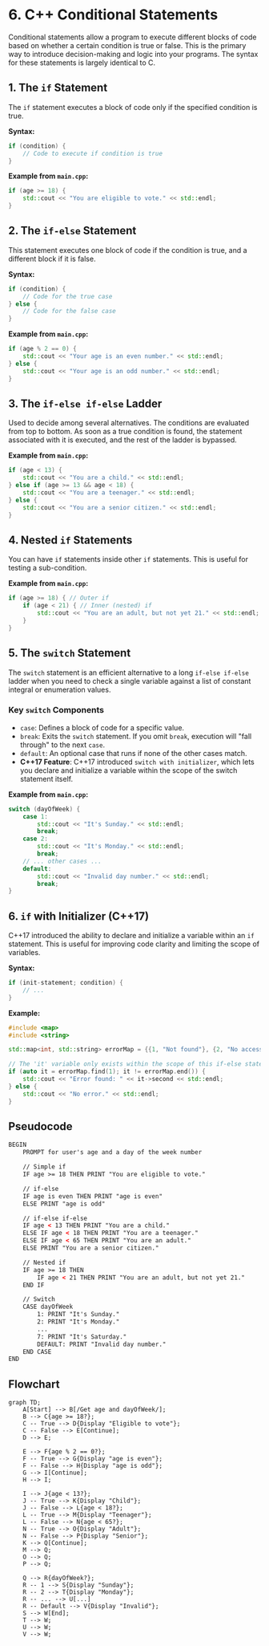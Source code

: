 # 6. C++ Conditional Statements

Conditional statements allow a program to execute different blocks of code based on whether a certain condition is true or false. This is the primary way to introduce decision-making and logic into your programs. The syntax for these statements is largely identical to C.

## 1. The `if` Statement

The `if` statement executes a block of code only if the specified condition is true.

**Syntax:**

```cpp
if (condition) {
    // Code to execute if condition is true
}
```

**Example from `main.cpp`:**

```cpp
if (age >= 18) {
    std::cout << "You are eligible to vote." << std::endl;
}
```

## 2. The `if-else` Statement

This statement executes one block of code if the condition is true, and a different block if it is false.

**Syntax:**

```cpp
if (condition) {
    // Code for the true case
} else {
    // Code for the false case
}
```

**Example from `main.cpp`:**

```cpp
if (age % 2 == 0) {
    std::cout << "Your age is an even number." << std::endl;
} else {
    std::cout << "Your age is an odd number." << std::endl;
}
```

## 3. The `if-else if-else` Ladder

Used to decide among several alternatives. The conditions are evaluated from top to bottom. As soon as a true condition is found, the statement associated with it is executed, and the rest of the ladder is bypassed.

**Example from `main.cpp`:**

```cpp
if (age < 13) {
    std::cout << "You are a child." << std::endl;
} else if (age >= 13 && age < 18) {
    std::cout << "You are a teenager." << std::endl;
} else {
    std::cout << "You are a senior citizen." << std::endl;
}
```

## 4. Nested `if` Statements

You can have `if` statements inside other `if` statements. This is useful for testing a sub-condition.

**Example from `main.cpp`:**

```cpp
if (age >= 18) { // Outer if
    if (age < 21) { // Inner (nested) if
        std::cout << "You are an adult, but not yet 21." << std::endl;
    }
}
```

## 5. The `switch` Statement

The `switch` statement is an efficient alternative to a long `if-else if-else` ladder when you need to check a single variable against a list of constant integral or enumeration values.

### Key `switch` Components

- `case`: Defines a block of code for a specific value.
- `break`: Exits the `switch` statement. If you omit `break`, execution will "fall through" to the next `case`.
- `default`: An optional case that runs if none of the other cases match.
- **C++17 Feature**: C++17 introduced `switch with initializer`, which lets you declare and initialize a variable within the scope of the switch statement itself.

**Example from `main.cpp`:**

```cpp
switch (dayOfWeek) {
    case 1:
        std::cout << "It's Sunday." << std::endl;
        break;
    case 2:
        std::cout << "It's Monday." << std::endl;
        break;
    // ... other cases ...
    default:
        std::cout << "Invalid day number." << std::endl;
        break;
}
```

## 6. `if` with Initializer (C++17)

C++17 introduced the ability to declare and initialize a variable within an `if` statement. This is useful for improving code clarity and limiting the scope of variables.

**Syntax:**

```cpp
if (init-statement; condition) {
    // ...
}
```

**Example:**

```cpp
#include <map>
#include <string>

std::map<int, std::string> errorMap = {{1, "Not found"}, {2, "No access"}};

// The 'it' variable only exists within the scope of this if-else statement.
if (auto it = errorMap.find(1); it != errorMap.end()) {
    std::cout << "Error found: " << it->second << std::endl;
} else {
    std::cout << "No error." << std::endl;
}
```

## Pseudocode

```xml
BEGIN
    PROMPT for user's age and a day of the week number

    // Simple if
    IF age >= 18 THEN PRINT "You are eligible to vote."

    // if-else
    IF age is even THEN PRINT "age is even"
    ELSE PRINT "age is odd"

    // if-else if-else
    IF age < 13 THEN PRINT "You are a child."
    ELSE IF age < 18 THEN PRINT "You are a teenager."
    ELSE IF age < 65 THEN PRINT "You are an adult."
    ELSE PRINT "You are a senior citizen."

    // Nested if
    IF age >= 18 THEN
        IF age < 21 THEN PRINT "You are an adult, but not yet 21."
    END IF

    // Switch
    CASE dayOfWeek
        1: PRINT "It's Sunday."
        2: PRINT "It's Monday."
        ...
        7: PRINT "It's Saturday."
        DEFAULT: PRINT "Invalid day number."
    END CASE
END
```

## Flowchart

```mermaid
graph TD;
    A[Start] --> B[/Get age and dayOfWeek/];
    B --> C{age >= 18?};
    C -- True --> D{Display "Eligible to vote"};
    C -- False --> E[Continue];
    D --> E;
    
    E --> F{age % 2 == 0?};
    F -- True --> G{Display "age is even"};
    F -- False --> H{Display "age is odd"};
    G --> I[Continue];
    H --> I;

    I --> J{age < 13?};
    J -- True --> K{Display "Child"};
    J -- False --> L{age < 18?};
    L -- True --> M{Display "Teenager"};
    L -- False --> N{age < 65?};
    N -- True --> O{Display "Adult"};
    N -- False --> P{Display "Senior"};
    K --> Q[Continue];
    M --> Q;
    O --> Q;
    P --> Q;

    Q --> R{dayOfWeek?};
    R -- 1 --> S{Display "Sunday"};
    R -- 2 --> T{Display "Monday"};
    R -- ... --> U[...]
    R -- Default --> V{Display "Invalid"};
    S --> W[End];
    T --> W;
    U --> W;
    V --> W;
```
